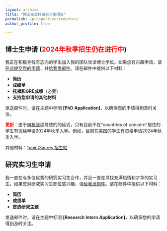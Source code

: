 ```yaml
---
layout: archive
title: "博士生及科研实习生招生"
permalink: /prospectivestudentcn/
author_profile: true

---
```


## 博士生申请 (<span style="color:red">2024年秋季招生仍在进行中</span>)

我正在积极寻找有志向的学生加入我的团队攻读博士学位。如果您有兴趣申请，请[在此提交您的申请](https://www.cs.fsu.edu/admissions/graduate-admissions/)，并[给我发邮件](mailto:yd6eb@virginia.edu)。请在邮件中提供以下材料：

- **简历**
- **成绩单**
- **托福和GRE成绩**（必要）
- **支持您申请的其他材料**

发送邮件时，请在主题中标明 **[PhD Application]**，以确保您的申请得到及时关注。

**<span style="color:red">更新</span>**：由于[审核流程](https://compliance.fsu.edu/foreign-influence/agreements-foreign-principals)导致的的延迟，只有目前不在“countries of concern”居住的学生有资格申请2024年秋季入学。例如，目前在美国的学生有资格申请2024年秋季入学。

其他材料：[1point3acres 招生帖](https://www.1point3acres.com/bbs/forum.php?mod=viewthread&tid=1055284)

## 研究实习生申请

我一直在与多位优秀的研究实习生合作，并且一直在寻找充满热情和才华的实习生。如果您对研究实习生职位感兴趣，请[给我发邮件](mailto:yd6eb@virginia.edu)。请在邮件中提供以下材料：

- **简历**
- **成绩单**
- **首选研究主题**

发送邮件时，请在主题中标明 **[Research Intern Application]**，以确保您的申请得到及时关注。
